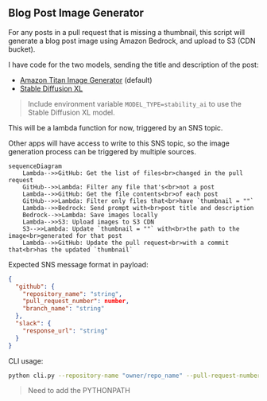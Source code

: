 ## Blog Post Image Generator

For any posts in a pull request that is missing a thumbnail, this script will generate a blog post image using Amazon
Bedrock, and upload to S3 (CDN bucket).

I have code for the two models, sending the title and description of the post:

* [Amazon Titan Image Generator](https://aws.amazon.com/bedrock/titan/) (default)
* [Stable Diffusion XL](https://aws.amazon.com/bedrock/stable-diffusion/)

> Include environment variable `MODEL_TYPE=stability_ai` to use the Stable Diffusion XL model.

This will be a lambda function for now, triggered by an SNS topic.

Other apps will have access to write to this SNS topic, so the image generation process can be triggered by multiple
sources.

```mermaid
sequenceDiagram
    Lambda-->>GitHub: Get the list of files<br>changed in the pull request 
    GitHub-->>Lambda: Filter any file that's<br>not a post
    Lambda-->>GitHub: Get the file contents<br>of each post
    GitHub-->>Lambda: Filter only files that<br>have `thumbnail = ""`
    Lambda-->>Bedrock: Send prompt with<br>post title and description
    Bedrock-->>Lambda: Save images locally
    Lambda-->>S3: Upload images to S3 CDN
    S3-->>Lambda: Update `thumbnail = ""` with<br>the path to the image<br>generated for that post
    Lambda-->>GitHub: Update the pull request<br>with a commit that<br>has the updated `thumbnail`
```

Expected SNS message format in payload:

```json
{
  "github": {
    "repository_name": "string",
    "pull_request_number": number,
    "branch_name": "string"
  },
  "slack": {
    "response_url": "string"
  }
}
```

CLI usage:

```bash
python cli.py --repository-name "owner/repo_name" --pull-request-number 13
```

> Need to add the PYTHONPATH